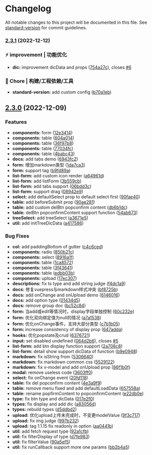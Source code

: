 # Changelog

All notable changes to this project will be documented in this file. See [standard-version](https://github.com/conventional-changelog/standard-version) for commit guidelines.

### [2.3.1](https://github.com/seepine/crco/compare/v2.3.0...v2.3.1) (2022-12-12)


### ⚡️ improvement | 功能优化

* **dic:** improvement dicData and props ([754a27c](https://github.com/seepine/crco/commit/754a27c04510c8f854c7c9e69243a8808f62e560)), closes [#6](https://github.com/seepine/crco/issues/6)


### 🚀 Chore | 构建/工程依赖/工具

* **standard-version:** add custom config ([b70a1eb](https://github.com/seepine/crco/commit/b70a1eb162db56298fd1c12f71b1bd7f54d0d486))

## [2.3.0](https://github.com/seepine/crco/compare/v1.1.8...v2.3.0) (2022-12-09)


### Features

* **components:** form ([12e3414](https://github.com/seepine/crco/commit/12e3414d4a2e21fe12416b88a19093c79cd2c090))
* **components:** table ([604a014](https://github.com/seepine/crco/commit/604a014da107a59e17f0fcbe72311bccac72d353))
* **components:** table ([36f97b8](https://github.com/seepine/crco/commit/36f97b8a92bc83ad2e43f211d8e33b17f23a5b61))
* **components:** table ([77034fc](https://github.com/seepine/crco/commit/77034fc8a0c8466b060d2a8238a7656d53feb6df))
* **components:** table ([4babc43](https://github.com/seepine/crco/commit/4babc43d886ffa5820b137d913434a5095c18ed1))
* **docs:** add tabs demo ([6943fc2](https://github.com/seepine/crco/commit/6943fc22ee115ea67bbff8bcc4eb588589d1e34b))
* **form:** 增加markdown类型 ([1da7ca3](https://github.com/seepine/crco/commit/1da7ca3e1321eba525ded3ec01e7351f04fee996))
* **form:** support tag ([b9fd89a](https://github.com/seepine/crco/commit/b9fd89a85dadf5a7e0c021a0ead77b77e5af7ad3))
* **list-form:** add custom icon render ([a64961d](https://github.com/seepine/crco/commit/a64961d777119915b56b2d797133ad12d5dc5d76))
* **list-form:** add listForm ([3b559cb](https://github.com/seepine/crco/commit/3b559cb72985525b76623dfecd0813fc7d1c2323))
* **list-form:** add tabs support ([06bdd3c](https://github.com/seepine/crco/commit/06bdd3c43a5707a8913aec1ed3769a74bf736115))
* **list-form:** support drag ([08942e9](https://github.com/seepine/crco/commit/08942e93598df989aad7aa0ab28b0b2b231ef1ae))
* **select:** add defaultSelect prop to default select first ([90fae40](https://github.com/seepine/crco/commit/90fae40243a992a6b92a649b022c64a0fafa2f22))
* **table:** add beforeSubmit prop ([90ae281](https://github.com/seepine/crco/commit/90ae2816d87660db7a6adb2113a4026ae91fa20b))
* **table:** add custom delBtn popconfirm content ([db6b1dc](https://github.com/seepine/crco/commit/db6b1dc3b1d77c0e4826ce19f8f89eb643e48f01))
* **table:** delBtn popconfirmContent support function ([54ab673](https://github.com/seepine/crco/commit/54ab673d5e37ddd63fa1e0fd8a082d516bfa9ea4))
* **treeSelect:** add treeSelect ([a3671e5](https://github.com/seepine/crco/commit/a3671e5f7ee130f2265bbd9aa0369478eef5e498))
* **util:** add initTreeDicData ([a417586](https://github.com/seepine/crco/commit/a41758606d5ffc1df942b6c5551a044e74cc0025))


### Bug Fixes

* **col:** add paddingBottom of gutter ([c4c6ced](https://github.com/seepine/crco/commit/c4c6ced67491f5c5f1679a7dfe334b643393a8a6))
* **components:** radio ([850b21c](https://github.com/seepine/crco/commit/850b21cd2cb7c89afb3dc823d8346abe5ab076ab))
* **components:** select ([8916a1f](https://github.com/seepine/crco/commit/8916a1fb7cb75d3bc02a85c5a405923698914b1d))
* **components:** table ([1ca8572](https://github.com/seepine/crco/commit/1ca8572f79b38fb2751b518e2e4024b8cc87988e))
* **components:** table ([3f43641](https://github.com/seepine/crco/commit/3f43641745978fddb349401955125a0c8e4b8062))
* **components:** table ([edbb03b](https://github.com/seepine/crco/commit/edbb03bdffa4ece9f8fc9c69b13afaa60cce3018))
* **components:** upload ([17ec307](https://github.com/seepine/crco/commit/17ec307ce2088f69dce78e55036ee92acab691a9))
* **descriptions:** fix ts type and add string judge ([f4dc1a9](https://github.com/seepine/crco/commit/f4dc1a915e972dff93f0197ad46a62867fabb3a2))
* **docs:** 修复vuepress与markdown样式冲突 ([bf8725b](https://github.com/seepine/crco/commit/bf8725bcf0a3fe0938cf1fbd7582eafa3349dfe3))
* **docs:** add onChange and onUpload demo ([6146016](https://github.com/seepine/crco/commit/61460164eafee4c7d3b0829cd9fd7264e2e8d49f))
* **docs:** add option type ([01434d5](https://github.com/seepine/crco/commit/01434d55275bdf8c29e9ef41d2d2e80a557a5d2e))
* **docs:** remove group doc ([bc52c84](https://github.com/seepine/crco/commit/bc52c84262e53a9dbfb14e8aef60d194586aa7d9))
* **form:** 当add或edit等情况时，display字段单独控制 ([60c232e](https://github.com/seepine/crco/commit/60c232e303a23f3f28b744185f3c5350668adc87))
* **form:** 优化双向绑定值为null的情况 ([a7a1538](https://github.com/seepine/crco/commit/a7a1538ab7f28cf7a3aaa25f37805621747dddf1))
* **form:** 优化onChange事件，支持大部分类型 ([c7b1b05](https://github.com/seepine/crco/commit/c7b1b05e75289f1091d410cba87eb5ad4b367f89))
* **form:** increase consistency of display prop ([647adda](https://github.com/seepine/crco/commit/647adda8987f2699cf18d1c87531b9534eda3e2a))
* **hooks:** 优化popstate及crud ([6376721](https://github.com/seepine/crco/commit/63767217a60cb9c7015e17955c672c979cec1ba6))
* **input:** set disabled undefined ([064d2b6](https://github.com/seepine/crco/commit/064d2b6e1e91784f13943634c8304290aebe75b3)), closes [#5](https://github.com/seepine/crco/issues/5)
* **list-form:** add btn display function support ([2a708c8](https://github.com/seepine/crco/commit/2a708c8591a8d30be5f8c484a8b84d5044888002))
* **list-form:** detail show support dicData of function ([b9e0948](https://github.com/seepine/crco/commit/b9e0948e8f1565223942d6e97cabaf8f174431de))
* **markdown:** fix isString from ([5306640](https://github.com/seepine/crco/commit/530664085ec66b1e453aefde71d4e269d948fa9c))
* **markdown:** fix markdown common css ([5529122](https://github.com/seepine/crco/commit/5529122018d7a6cfaa2d9c3d62664728c25953bd))
* **markdown:** fix v-model and add onUpload prop ([86f1b0f](https://github.com/seepine/crco/commit/86f1b0fab575bf9a8285772bbb72e7debb485d26))
* **modal:** remove useless code ([3603ff0](https://github.com/seepine/crco/commit/3603ff09f99555eb9b37d0b4091da33ab15a736f))
* **select:** fix onChange event ([20fd118](https://github.com/seepine/crco/commit/20fd11815dc2d0ce8712dffb3d286444a6f5dd95))
* **table:** fix del popconfirm content ([4e3a9f9](https://github.com/seepine/crco/commit/4e3a9f9d722835037b797fd8ad83789f20f6c9b8))
* **table:** remove menu fixed and add defaultLoadData ([657558a](https://github.com/seepine/crco/commit/657558a979c4ba0babde6ba185d0e1adf6391d6c))
* **table:** rename popfirmContent to popconfirmContent ([e22db0e](https://github.com/seepine/crco/commit/e22db0ee1e4db5af1b4972fff3b07f7bd6e64d52))
* **type:** fix btn type and dicData ([017e2f0](https://github.com/seepine/crco/commit/017e2f05dd9e1bb059a7a9bcdd745383fe753ca6))
* **types:** fix display and add dic ([a83056d](https://github.com/seepine/crco/commit/a83056d9f31cb8c0850bbc7cbf8ed954f7508fc1))
* **types:** rebuild types ([d5ddbd2](https://github.com/seepine/crco/commit/d5ddbd2c3ca51776bfbed0086152a2c975128b40))
* **upload:** 优化upload上传未完成时，不变更modelValue ([9f3c717](https://github.com/seepine/crco/commit/9f3c717da6ee98b6e794430a6e333042b75728ca))
* **upload:** fix img judge ([997b232](https://github.com/seepine/crco/commit/997b2328a2c939d462fb2e0150b9c793706f89c8))
* **upload:** tag 1.1.15 fix readonly in option ([aa0441b](https://github.com/seepine/crco/commit/aa0441b7c793c9d96d54a51e0075137b4c02bef9))
* **util:** add fetch request type ([92a1cfb](https://github.com/seepine/crco/commit/92a1cfbfc68d43fa9fdbe027a941c07397609ac7))
* **util:** fix filterDisplay of type ([d7fe983](https://github.com/seepine/crco/commit/d7fe9834fc5765455de4be5648d314603c772b0e))
* **util:** fix filterValue ([90a5ef5](https://github.com/seepine/crco/commit/90a5ef5f0bc2608cad0fd2de6dc73771c4917234))
* **util:** fix runCallback support more one params ([bb2b4a5](https://github.com/seepine/crco/commit/bb2b4a51f2e29f17972a228376a9186f70289931))
